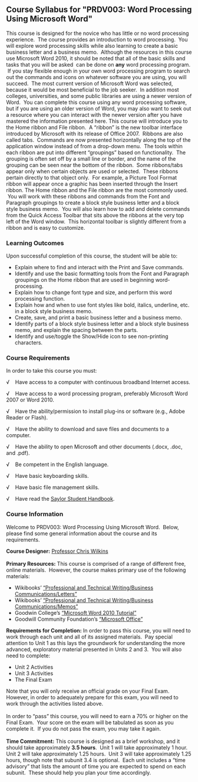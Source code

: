 Course Syllabus for "PRDV003: Word Processing Using Microsoft Word"
-------------------------------------------------------------------

This course is designed for the novice who has little or no word
processing experience.  The course provides an introduction to word
processing.  You will explore word processing skills while also learning
to create a basic business letter and a business memo.  Although the
resources in this course use Microsoft Word 2010, it should be noted
that all of the basic skills and tasks that you will be asked  can be
done on **any** word processing program.  If you stay flexible enough in
your own word processing program to search out the commands and icons on
whatever software you are using, you will succeed.  The most current
version of Microsoft Word was selected, because it would be most
beneficial to the job seeker.  In addition most colleges, universities,
and some public libraries are using a newer version of Word.  You can
complete this course using any word processing software, but if you are
using an older version of Word, you may also want to seek out a resource
where you can interact with the newer version after you have mastered
the information presented here. This course will introduce you to the
Home ribbon and File ribbon.  A “ribbon” is the new toolbar interface
introduced by Microsoft with its release of Office 2007.  Ribbons are
also called tabs.  Commands are now presented horizontally along the top
of the application window instead of from a drop-down menu.  The tools
within each ribbon are put into different “groupings” based on
functionality.  The grouping is often set off by a small line or border,
and the name of the grouping can be seen near the bottom of the ribbon.
 Some ribbons/tabs appear only when certain objects are used or
selected.  These ribbons pertain directly to that object only.  For
example, a Picture Tool Format ribbon will appear once a graphic has
been inserted through the Insert ribbon. The Home ribbon and the File
ribbon are the most commonly used.  You will work with these ribbons and
commands from the Font and Paragraph groupings to create a block style
business letter and a block style business memo.  You will also learn
how to add and delete commands from the Quick Access Toolbar that sits
above the ribbons at the very top left of the Word window.  This
horizontal toolbar is slightly different from a ribbon and is easy to
customize.

### Learning Outcomes

Upon successful completion of this course, the student will be able
to:  

-   Explain where to find and interact with the Print and Save commands.
-   Identify and use the basic formatting tools from the Font and
    Paragraph groupings on the Home ribbon that are used in beginning
    word-processing.
-   Explain how to change font type and size, and perform this word
    processing function.
-   Explain how and when to use font styles like bold, italics,
    underline, etc. in a block style business memo.
-   Create, save, and print a basic business letter and a business memo.
-   Identify parts of a block style business letter and a block style
    business memo, and explain the spacing between the parts.
-   Identify and use/toggle the Show/Hide icon to see non-printing
    characters.

### Course Requirements

In order to take this course you must:  
  
 √    Have access to a computer with continuous broadband Internet
access.  
  
 √    Have access to a word processing program, preferably Microsoft
Word 2007 or Word 2010.  
  
 √    Have the ability/permission to install plug-ins or software (e.g.,
Adobe Reader or Flash).  
  
 √    Have the ability to download and save files and documents to a
computer.  
  
 √    Have the ability to open Microsoft and other documents (.docx,
.doc, and .pdf).  
  
 √    Be competent in the English language.  
  
 √    Have basic keyboarding skills.  
  
 √    Have basic file management skills.  
  
 √    Have read the [Saylor Student
Handbook](http://www.saylor.org/site/wp-content/uploads/2012/05/Saylor-StudentHandbook.pdf).

### Course Information

Welcome to PRDV003: Word Processing Using Microsoft Word.  Below, please
find some general information about the course and its requirements.  
  
 **Course Designer:** [Professor Chris
Wilkins](http://www.saylor.org/faculty-u-z/#ProfessorChrisWilkins)  
    
 **Primary Resources:** This course is comprised of a range of different
free, online materials.  However, the course makes primary use of the
following materials:  

-   Wikibooks’ [“Professional and Technical Writing/Business
    Communications/Letters”](http://en.wikibooks.org/wiki/Professional_and_Technical_Writing/Business_Communications/Letters)
-   Wikibooks’ [“Professional and Technical Writing/Business
    Communications/Memos”](http://en.wikibooks.org/wiki/Professional_and_Technical_Writing/Business_Communications/Memos)
-   Goodwin College’s [“Microsoft Word 2010
    Tutorial”](http://www.goodwin.edu/computer_resources/)
-   Goodwill Community Foundation’s [“Microsoft
    Office”](http://www.gcflearnfree.org/office)

**Requirements for Completion:** In order to pass this course, you will
need to work through each unit and all of its assigned materials.  Pay
special attention to Unit 1 as this lays the groundwork for
understanding the more advanced, exploratory material presented in Units
2 and 3.  You will also need to complete:  

-   Unit 2 Activities
-   Unit 3 Activities
-   The Final Exam

Note that you will only receive an official grade on your Final Exam. 
However, in order to adequately prepare for this exam, you will need to
work through the activities listed above.  
    
 In order to “pass” this course, you will need to earn a 70% or higher
on the Final Exam.  Your score on the exam will be tabulated as soon as
you complete it.  If you do not pass the exam, you may take it again.  
    
 **Time Commitment:** This course is designed as a brief workshop, and
it should take approximately **3.5 hours**.  Unit 1 will take
approximately 1 hour.  Unit 2 will take approximately 1.25 hours.  Unit
3 will take approximately 1.25 hours, though note that subunit 3.4 is
optional.  Each unit includes a “time advisory” that lists the amount of
time you are expected to spend on each subunit.  These should help you
plan your time accordingly.  
    

